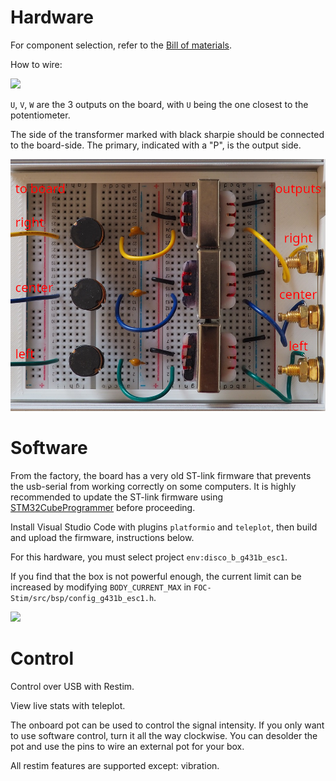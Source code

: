 # Hardware

For component selection, refer to the [Bill of materials](/docs/focstim-v1-BOM.md).

How to wire:

![](/docs/images/schematic.png)

`U`, `V`, `W` are the 3 outputs on the board, with `U` being the one closest to the potentiometer.

The side of the transformer marked with black sharpie should be connected to the board-side.
The primary, indicated with a "P", is the output side.

![](/docs/images/breadboard.jpg)

# Software

From the factory, the board has a very old ST-link firmware that prevents the usb-serial from working
correctly on some computers. It is highly recommended to update the ST-link firmware using
[STM32CubeProgrammer](https://www.st.com/en/development-tools/stm32cubeprog.html) before proceeding.

Install Visual Studio Code with plugins `platformio` and `teleplot`,
then build and upload the firmware, instructions below.

For this hardware, you must select project `env:disco_b_g431b_esc1`.

If you find that the box is not powerful enough, the current limit can be increased by modifying `BODY_CURRENT_MAX` in `FOC-Stim/src/bsp/config_g431b_esc1.h`.


![](/docs/images/pio.png)

# Control

Control over USB with Restim.

View live stats with teleplot.

The onboard pot can be used to control the signal intensity.
If you only want to use software control, turn it all the way clockwise.
You can desolder the pot and use the pins to wire an external pot for your box.

All restim features are supported except: vibration.
